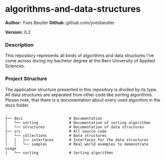 # algorithms-and-data-structures

**Author:** Yves Beutler
**Github:** github.com/yvesbeutler

**Version:** 0.2

### Description

This repository represents all kinds of algorithms and data structures I've come across during my bachelor degree at
the Bern University of Applied Sciences.

### Project Structure

The application structure presented in this repository is divided by its type. All data structures are separated from
other code like sorting algorithms. Please note, that there is a documentation about every used algorithm in the
docs folder.

```
.
├── docs                     # Documentation
│   └── sorting              # Documentation of sorting algorithms
│   └── structures           # Documentation of data structures
├── src                      # All source code
│   └── collections          # Data structures
│   │   ├── interfaces       # Interfaces for the data structures
│   │   └── samples          # Real world examples to demonstrate usage
│   └── sorting              # Sorting algorithms
```
